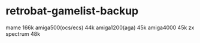 # retrobat-gamelist-backup
mame 166k
amiga500(ocs/ecs) 44k
amiga1200(aga) 45k
amiga4000 45k
zx spectrum 48k
